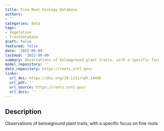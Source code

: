 ```yaml
---
title: Fine Root Ecology Database
authors:
- ''
categories: data
tags:
- Vegetation
- TraitDatabase
draft: false
featured: false
date: '2022-06-09'
lastmod: '2022-06-09'
summary: Observations of belowground plant traits, with a specific focus on fine roots
model_repository: ''
data_repository: https://roots.ornl.gov/
links:
  url_doi: https://doi.org/10.1111/nph.14486
  url_pdf: ''
  url_source: https://roots.ornl.gov/
  url_docs: ''
---
```


## Description

Observations of belowground plant traits, with a specific focus on fine roots

